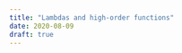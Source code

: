 ```yaml
---
title: "Lambdas and high-order functions"
date: 2020-08-09
draft: true
--- 
```


[la]:https://kotlinlang.org/docs/reference/lambdas.html
[cl]:https://codelabs.developers.google.com/codelabs/kotlin-bootcamp-functions/#6